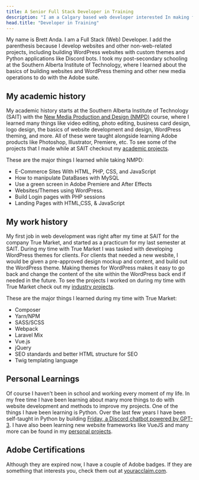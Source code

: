 ```yaml
---
title: A Senior Full Stack Developer in Training
description: "I am a Calgary based web developer interested In making fluid Websites, C# applications, and learning more about how AI will take over."
head.title: "Developer in Training"
---
```


My name is Brett Anda. I am a Full Stack (Web) Developer. I add the parenthesis because I develop websites and other non-web-related projects, including building WordPress websites with custom themes and Python applications like Discord bots. I took my post-secondary schooling at the Southern Alberta Institute of Technology, where I learned about the basics of building websites and WordPress theming and other new media operations to do with the Adobe suite.

## My academic history

My academic history starts at the Southern Alberta Institute of Technology (SAIT) with the [New Media Production and Design (NMPD)](https://saitnewmedia.ca/showcase/showcase-2019/) course, where I learned many things like video editing, photo editing, business card design, logo design, the basics of website development and design, WordPress theming, and more. All of these were taught alongside learning Adobe products like Photoshop, Illustrator, Premiere, etc. To see some of the projects that I made while at SAIT checkout my [academic projects](/#academic-projects).

These are the major things I learned while taking NMPD:
- E-Commerce Sites With HTML, PHP, CSS, and JavaScript
- How to manipulate DataBases with MySQL
- Use a green screen in Adobe Premiere and After Effects
- Websites/Themes using WordPress.
- Build Login pages with PHP sessions
- Landing Pages with HTML,CSS, & JavaScript

## My work history

My first job in web development was right after my time at SAIT for the company True Market, and started as a practicum for my last semester at SAIT. During my time with True Market I was tasked with developing WordPress themes for clients. For clients that needed a new wesbite, I would be given a pre-approved design mockup and content, and build out the WordPress theme. Making themes for WordPress makes it easy to go back and change the content of the site within the WordPress back end if needed in the future. To see the projects I worked on during my time with True Market check out my [industry projects](/#industry-projects).

These are the major things I learned during my time with True Market:
- Composer
- Yarn/NPM
- SASS/SCSS
- Webpack
- Laravel Mix
- Vue.js
- jQuery
- SEO standards and better HTML structure for SEO
- Twig templating language

## Personal Learnings

Of course I haven't been in school and working every moment of my life. In my free time I have been learning about many more things to do with website development and methods to improve my projects. One of the things I have been learning is Python. Over the last few years I have been self-taught in Python by building [Friday, a Discord chatbot powered by GPT-3](/projects/friday-discord-bot). I have also been learning new website frameworks like VueJS and many more can be found in my [personal projects](/#personal-projects).

<aside>

## Adobe Certifications

Although they are expired now, I have a couple of Adobe badges. If they are something that interests you, check them out at [youracclaim.com](https://youracclaim.com/users/brettanda).

</aside>
